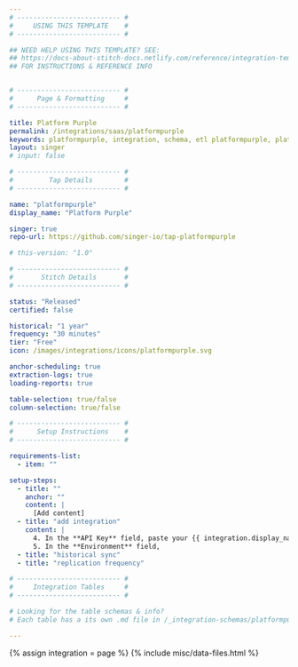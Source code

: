 ```yaml
---
# -------------------------- #
#     USING THIS TEMPLATE    #
# -------------------------- #

## NEED HELP USING THIS TEMPLATE? SEE:
## https://docs-about-stitch-docs.netlify.com/reference/integration-templates/saas/
## FOR INSTRUCTIONS & REFERENCE INFO


# -------------------------- #
#      Page & Formatting     #
# -------------------------- #

title: Platform Purple
permalink: /integrations/saas/platformpurple
keywords: platformpurple, integration, schema, etl platformpurple, platformpurple etl, platformpurple schema
layout: singer
# input: false

# -------------------------- #
#         Tap Details        #
# -------------------------- #

name: "platformpurple"
display_name: "Platform Purple"

singer: true 
repo-url: https://github.com/singer-io/tap-platformpurple

# this-version: "1.0"

# -------------------------- #
#       Stitch Details       #
# -------------------------- #

status: "Released"
certified: false

historical: "1 year"
frequency: "30 minutes"
tier: "Free"
icon: /images/integrations/icons/platformpurple.svg

anchor-scheduling: true
extraction-logs: true
loading-reports: true

table-selection: true/false
column-selection: true/false

# -------------------------- #
#      Setup Instructions    #
# -------------------------- #

requirements-list:
  - item: ""

setup-steps:
  - title: ""
    anchor: ""
    content: |
      [Add content]
  - title: "add integration"
    content: |
      4. In the **API Key** field, paste your {{ integration.display_nane }} API key.
      5. In the **Environment** field, 
  - title: "historical sync"
  - title: "replication frequency"

# -------------------------- #
#     Integration Tables     #
# -------------------------- #

# Looking for the table schemas & info?
# Each table has a its own .md file in /_integration-schemas/platformpurple

---
```

{% assign integration = page %}
{% include misc/data-files.html %}